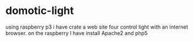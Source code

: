 # domotic-light
using raspberry p3 i have crate a web site four control light with an internet browser. on the raspberry I have install Apache2 and php5 
